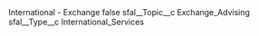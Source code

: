 <?xml version="1.0" encoding="UTF-8"?>
<CustomMetadata xmlns="http://soap.sforce.com/2006/04/metadata" xmlns:xsi="http://www.w3.org/2001/XMLSchema-instance" xmlns:xsd="http://www.w3.org/2001/XMLSchema">
    <label>International - Exchange</label>
    <protected>false</protected>
    <values>
        <field>sfal__Topic__c</field>
        <value xsi:type="xsd:string">Exchange_Advising</value>
    </values>
    <values>
        <field>sfal__Type__c</field>
        <value xsi:type="xsd:string">International_Services</value>
    </values>
</CustomMetadata>
